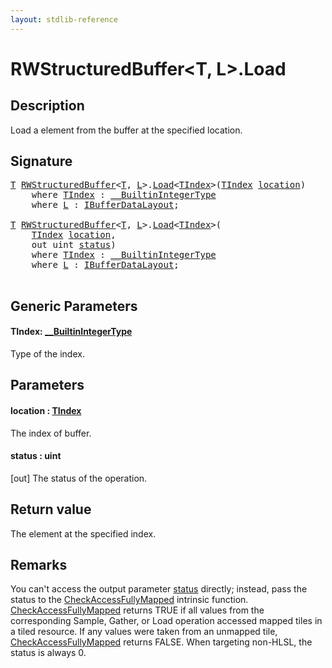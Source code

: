 ```yaml
---
layout: stdlib-reference
---
```


# RWStructuredBuffer\<T, L\>\.Load

## Description

Load a element from the buffer at the specified location.



## Signature 

<pre>
<a href="index.html#typeparam-T" class="code_type">T</a> <a href="index.html" class="code_type">RWStructuredBuffer</a>&lt;<a href="index.html#typeparam-T" class="code_type">T</a>, <a href="index.html#typeparam-L" class="code_type">L</a>&gt;.<a href="load-0.html">Load</a>&lt;<a href="load-0.html#typeparam-TIndex" class="code_type">TIndex</a>&gt;(<a href="load-0.html#typeparam-TIndex" class="code_type">TIndex</a> <a href="load-0.html#decl-location" class="code_param">location</a>)
    <span class='code_keyword'>where</span> <a href="load-0.html#typeparam-TIndex" class="code_type">TIndex</a> : <a href="index.html" class="code_type">__BuiltinIntegerType</a>
    <span class='code_keyword'>where</span> <a href="index.html#typeparam-L" class="code_type">L</a> : <a href="index.html" class="code_type">IBufferDataLayout</a>;

<a href="index.html#typeparam-T" class="code_type">T</a> <a href="index.html" class="code_type">RWStructuredBuffer</a>&lt;<a href="index.html#typeparam-T" class="code_type">T</a>, <a href="index.html#typeparam-L" class="code_type">L</a>&gt;.<a href="load-0.html">Load</a>&lt;<a href="load-0.html#typeparam-TIndex" class="code_type">TIndex</a>&gt;(
    <a href="load-0.html#typeparam-TIndex" class="code_type">TIndex</a> <a href="load-0.html#decl-location" class="code_param">location</a>,
    <span class="code_keyword">out</span> <span class="code_keyword">uint</span> <a href="load-0.html#decl-status" class="code_param">status</a>)
    <span class='code_keyword'>where</span> <a href="load-0.html#typeparam-TIndex" class="code_type">TIndex</a> : <a href="index.html" class="code_type">__BuiltinIntegerType</a>
    <span class='code_keyword'>where</span> <a href="index.html#typeparam-L" class="code_type">L</a> : <a href="index.html" class="code_type">IBufferDataLayout</a>;

</pre>

## Generic Parameters

####  <a id="typeparam-TIndex"></a>TIndex: [\_\_BuiltinIntegerType](../../interfaces/0_builtinintegertype-029g/index)
Type of the index.


## Parameters

####  <a id="decl-location"></a>location  : [TIndex](load-0#typeparam-TIndex)
The index of buffer.

####  <a id="decl-status"></a>status  : uint
\[out\] The status of the operation.


## Return value
The element at the specified index.


## Remarks

You can't access the output parameter <span class='code'><a href="load-0.html#decl-status" class="code_param">status</a></span> directly; instead,
pass the status to the <span class='code'><a href="checkaccessfullymapped-05bg.html">CheckAccessFullyMapped</a></span> intrinsic function.
<span class='code'><a href="checkaccessfullymapped-05bg.html">CheckAccessFullyMapped</a></span> returns TRUE if all values from the corresponding Sample,
Gather, or Load operation accessed mapped tiles in a tiled resource.
If any values were taken from an unmapped tile, <span class='code'><a href="checkaccessfullymapped-05bg.html">CheckAccessFullyMapped</a></span> returns FALSE.
When targeting non-HLSL, the status is always 0.



